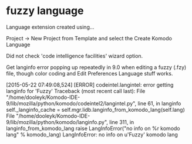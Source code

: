 # fuzzy language

Language extension created using...

Project -> New Project from Template and select the Create Komodo Language
 
Did not check 'code intelligence facilities' wizard option.

Get langinfo error popping up repeatedly in 9.0 when editing a fuzzy (.fzy) file, though color coding and Edit Preferences Language stuff works.

[2015-05-22 07:49:08,524] [ERROR] codeintel.langintel: error getting langinfo for 'Fuzzy'
Traceback (most recent call last):
  File "/home/dooleyk/Komodo-IDE-9/lib/mozilla/python/komodo/codeintel2/langintel.py", line 61, in langinfo
    self._langinfo_cache = self.mgr.lidb.langinfo_from_komodo_lang(self.lang)
  File "/home/dooleyk/Komodo-IDE-9/lib/mozilla/python/komodo/langinfo.py", line 311, in langinfo_from_komodo_lang
    raise LangInfoError("no info on %r komodo lang" % komodo_lang)
LangInfoError: no info on u'Fuzzy' komodo lang

